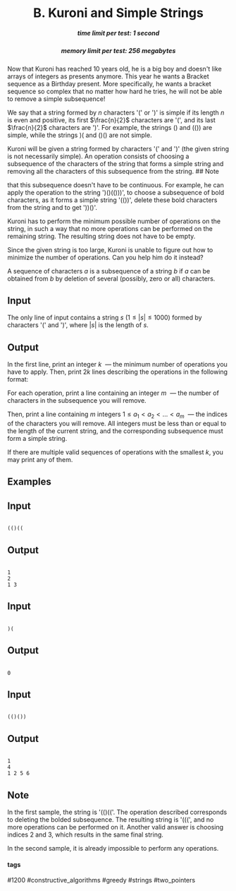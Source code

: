 <h1 style='text-align: center;'> B. Kuroni and Simple Strings</h1>

<h5 style='text-align: center;'>time limit per test: 1 second</h5>
<h5 style='text-align: center;'>memory limit per test: 256 megabytes</h5>

Now that Kuroni has reached 10 years old, he is a big boy and doesn't like arrays of integers as presents anymore. This year he wants a Bracket sequence as a Birthday present. More specifically, he wants a bracket sequence so complex that no matter how hard he tries, he will not be able to remove a simple subsequence!

We say that a string formed by $n$ characters '(' or ')' is simple if its length $n$ is even and positive, its first $\frac{n}{2}$ characters are '(', and its last $\frac{n}{2}$ characters are ')'. For example, the strings () and (()) are simple, while the strings )( and ()() are not simple.

Kuroni will be given a string formed by characters '(' and ')' (the given string is not necessarily simple). An operation consists of choosing a subsequence of the characters of the string that forms a simple string and removing all the characters of this subsequence from the string. ## Note

 that this subsequence doesn't have to be continuous. For example, he can apply the operation to the string ')()(()))', to choose a subsequence of bold characters, as it forms a simple string '(())', delete these bold characters from the string and to get '))()'. 

Kuroni has to perform the minimum possible number of operations on the string, in such a way that no more operations can be performed on the remaining string. The resulting string does not have to be empty.

Since the given string is too large, Kuroni is unable to figure out how to minimize the number of operations. Can you help him do it instead?

A sequence of characters $a$ is a subsequence of a string $b$ if $a$ can be obtained from $b$ by deletion of several (possibly, zero or all) characters.

## Input

The only line of input contains a string $s$ ($1 \le |s| \le 1000$) formed by characters '(' and ')', where $|s|$ is the length of $s$.

## Output

In the first line, print an integer $k$  — the minimum number of operations you have to apply. Then, print $2k$ lines describing the operations in the following format:

For each operation, print a line containing an integer $m$  — the number of characters in the subsequence you will remove.

Then, print a line containing $m$ integers $1 \le a_1 < a_2 < \dots < a_m$  — the indices of the characters you will remove. All integers must be less than or equal to the length of the current string, and the corresponding subsequence must form a simple string.

If there are multiple valid sequences of operations with the smallest $k$, you may print any of them.

## Examples

## Input


```

(()((

```
## Output


```

1
2
1 3 

```
## Input


```

)(

```
## Output


```

0

```
## Input


```

(()())

```
## Output


```

1
4
1 2 5 6 

```
## Note

In the first sample, the string is '(()(('. The operation described corresponds to deleting the bolded subsequence. The resulting string is '(((', and no more operations can be performed on it. Another valid answer is choosing indices $2$ and $3$, which results in the same final string.

In the second sample, it is already impossible to perform any operations.



#### tags 

#1200 #constructive_algorithms #greedy #strings #two_pointers 